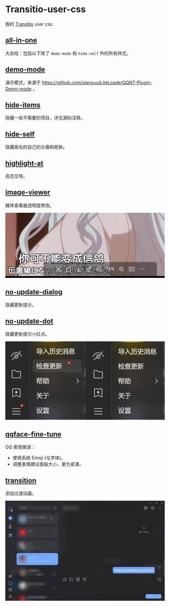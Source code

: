 # Transitio-user-css

我的 [Transitio](https://github.com/PRO-2684/transitio) user css.

## [all-in-one](./all-in-one.css)

大杂烩：包括以下除了 `demo-mode` 和 `hide-self` 外的所有样式。

## [demo-mode](./demo-mode.css)

演示模式，来源于 https://github.com/qianxuu/LiteLoaderQQNT-Plugin-Demo-mode 。

## [hide-items](./hide-items.css)

隐藏一些不需要的项目，详见源码注释。

## [hide-self](./hide-self.css)

隐藏居右的自己的头像和昵称。

## [highlight-at](./highlight-at.css)

高亮艾特。

## [image-viewer](./image-viewer.css)

媒体查看器透明度修改。

![image-viewer](./images/image-viewer.jpg)

## [no-update-dialog](./no-update-dialog.css)

隐藏更新提示。

## [no-update-dot](./no-update-dot.css)

隐藏更新提示小红点。

![no-update-dot](./images/no-update-dot.jpg)

## [qqface-fine-tune](./qqface-fine-tune.css)

QQ 表情微调：

- 使用系统 Emoji (与字体)。
- 调整表情建议面板大小，更为紧凑。

## [transition](./transition.css)

添加过渡动画。

![transition](./images/transition.gif)